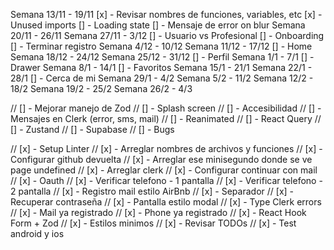 Semana 13/11 - 19/11
[x] - Revisar nombres de funciones, variables, etc
[x] - Unused imports
[] - Loading state
[] - Mensaje de error on blur
Semana 20/11 - 26/11
Semana 27/11 - 3/12
[] - Usuario vs Profesional
[] - Onboarding
[] - Terminar registro
Semana 4/12 - 10/12
Semana 11/12 - 17/12
[] - Home
Semana 18/12 - 24/12
Semana 25/12 - 31/12
[] - Perfil
Semana 1/1 - 7/1
[] - Drawer
Semana 8/1 - 14/1
[] - Favoritos
Semana 15/1 - 21/1
Semana 22/1 - 28/1
[] - Cerca de mi
Semana 29/1 - 4/2
Semana 5/2 - 11/2
Semana 12/2 - 18/2
Semana 19/2 - 25/2
Semana 26/2 - 4/3

// [] - Mejorar manejo de Zod
// [] - Splash screen
// [] - Accesibilidad
// [] - Mensajes en Clerk (error, sms, mail)
// [] - Reanimated
// [] - React Query
// [] - Zustand
// [] - Supabase
// [] - Bugs

// [x] - Setup Linter
// [x] - Arreglar nombres de archivos y funciones
// [x] - Configurar github devuelta
// [x] - Arreglar ese minisegundo donde se ve page undefined
// [x] - Arreglar clerk
// [x] - Configurar continuar con mail
// [x] - Oauth
// [x] - Verificar telefono - 1 pantalla
// [x] - Verificar telefono - 2 pantalla
// [x] - Registro mail estilo AirBnb
// [x] - Separador
// [x] - Recuperar contraseña
// [x] - Pantalla estilo modal
// [x] - Type Clerk errors
// [x] - Mail ya registrado
// [x] - Phone ya registrado
// [x] - React Hook Form + Zod
// [x] - Estilos minimos
// [x] - Revisar TODOs
// [x] - Test android y ios
